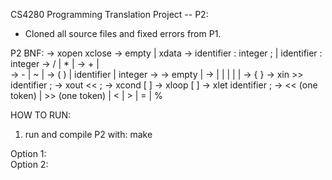 CS4280 Programming Translation Project -- P2:
- Cloned all source files and fixed errors from P1. 

P2 BNF: 
<program>  ->     <vars> xopen <stats> xclose
<vars>     ->      empty | xdata <varList>
<varList>  ->      identifier : integer ; | identifier : integer <varList>
<exp>      ->      <M> / <exp> | <M> * <exp> | <M>
<M>        ->      <N> + <M> | <N>      
<N>        ->     <R> - <N> | ~ <N> |  <R>
<R>        ->      ( <exp> )  | identifier | integer
<stats>    ->      <stat>  <mStat>
<mStat>    ->      empty |  <stat>  <mStat>
<stat>     ->      <in>   | <out>   | <block> | <if>  | <loop>  | <assign>
<block>    ->      { <vars> <stats> }
<in>       ->      xin >> identifier ;
<out>      ->      xout << <exp> ;
<if>       ->      xcond [ <exp> <RO> <exp> ] <stat>
<loop>     ->      xloop [ <exp> <RO> <exp> ]  <stat>
<assign>   ->     xlet  identifier  <exp> ;
<RO>       ->      << (one token)  | >>  (one token)  | < | > | = | %                     


HOW TO RUN: 
1. run and compile P2 with: make 

Option 1:  
Option 2: 



